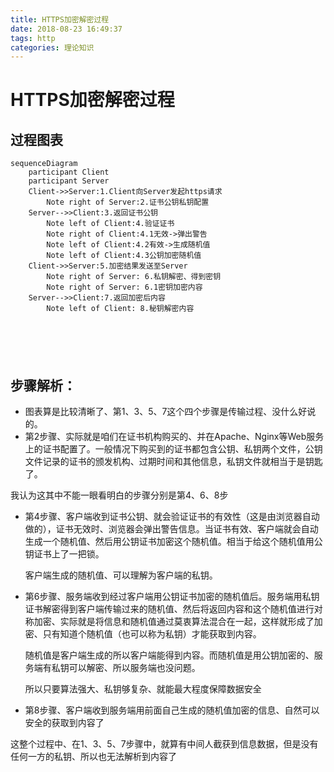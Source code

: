 ```yaml
---
title: HTTPS加密解密过程
date: 2018-08-23 16:49:37
tags: http
categories: 理论知识
---
```


# HTTPS加密解密过程

## 过程图表

```mermaid
sequenceDiagram
	participant Client
	participant Server
	Client->>Server:1.Client向Server发起https请求
		Note right of Server:2.证书公钥私钥配置
	Server-->>Client:3.返回证书公钥
		Note left of Client:4.验证证书
		Note right of Client:4.1无效->弹出警告
		Note left of Client:4.2有效->生成随机值
		Note left of Client:4.3公钥加密随机值
	Client->>Server:5.加密结果发送至Server
		Note right of Server: 6.私钥解密、得到密钥
		Note right of Server: 6.1密钥加密内容
	Server-->>Client:7.返回加密后内容
		Note left of Client: 8.秘钥解密内容
		
		
		
	
		
```



## 步骤解析：

* 图表算是比较清晰了、第1、3、5、7这个四个步骤是传输过程、没什么好说的。
* 第2步骤、实际就是咱们在证书机构购买的、并在Apache、Nginx等Web服务上的证书配置了。一般情况下购买到的证书都包含公钥、私钥两个文件，公钥文件记录的证书的颁发机构、过期时间和其他信息，私钥文件就相当于是钥匙了。

我认为这其中不能一眼看明白的步骤分别是第4、6、8步

* 第4步骤、客户端收到证书公钥、就会验证证书的有效性（这是由浏览器自动做的），证书无效时、浏览器会弹出警告信息。当证书有效、客户端就会自动生成一个随机值、然后用公钥证书加密这个随机值。相当于给这个随机值用公钥证书上了一把锁。

  客户端生成的随机值、可以理解为客户端的私钥。

* 第6步骤、服务端收到经过客户端用公钥证书加密的随机值后。服务端用私钥证书解密得到客户端传输过来的随机值、然后将返回内容和这个随机值进行对称加密、实际就是将信息和随机值通过莫衷算法混合在一起，这样就形成了加密、只有知道个随机值（也可以称为私钥）才能获取到内容。

  随机值是客户端生成的所以客户端能得到内容。而随机值是用公钥加密的、服务端有私钥可以解密、所以服务端也没问题。

  所以只要算法强大、私钥够复杂、就能最大程度保障数据安全

* 第8步骤、客户端收到服务端用前面自己生成的随机值加密的信息、自然可以安全的获取到内容了

这整个过程中、在1、3、5、7步骤中，就算有中间人截获到信息数据，但是没有任何一方的私钥、所以也无法解析到内容了


